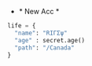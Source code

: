 * \* New Acc *
```python
life = {
  "name": "RΙΓΣψ"
  "age" : secret.age()
  "path": "/Canada"
}
```
